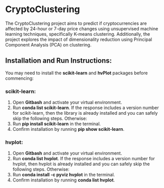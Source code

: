 # CryptoClustering
The CryptoClustering project aims to predict if cryptocurrencies are affected by 24-hour or 7-day price changes using unsupervised machine learning techniques, specifically K-means clustering. Additionally, the project explores the impact of dimensionality reduction using Principal Component Analysis (PCA) on clustering.

## Installation and Run Instructions:
You may need to install the **scikit-learn** and **hvPlot** packages before commencing:

### scikit-learn:
1. Open **Gitbash** and activate your virtual environment.
2. Run **conda list scikit-learn**. If the response includes a version number for scikit-learn, then the library is already installed and you can safely skip the following steps. Otherwise:
3. Run **pip install scikit-learn** in the terminal.
4. Confirm installation by running **pip show scikit-learn**.

### hvplot:
1. Open **Gitbash** and activate your virtual environment.
2. Run **conda list hvplot**. If the response includes a version number for hvplot, then hvplot is already installed and you can safely skip the following steps. Otherwise:
3. Run **conda install -c pyviz hvplot** in the terminal.
4. Confirm installation by running **conda list hvplot**.
